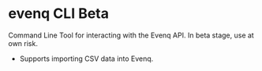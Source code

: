 # evenq CLI Beta
Command Line Tool for interacting with the Evenq API. In beta stage, use at own risk.

- Supports importing CSV data into Evenq.

